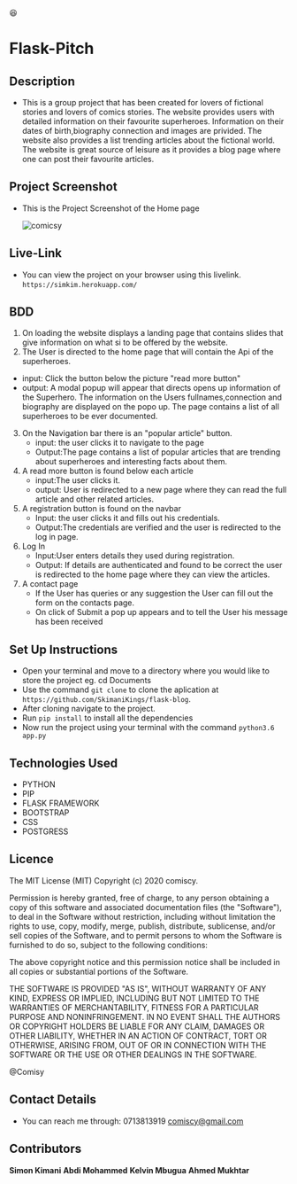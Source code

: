 :satisfied:

# Flask-Pitch

## Description

- This is a group project that has been created for lovers of fictional stories and lovers of comics stories. The website provides users with detailed information on their favourite superheroes. Information on their dates of birth,biography connection and images are privided. The website also provides a list trending articles about the fictional world. The website is great source of leisure as it provides a blog page where one can post their favourite articles.

## Project Screenshot

- This is the Project Screenshot of the Home page

  ![comicsy](comics/static/images/Screenshot.png)

## Live-Link

- You can view the project on your browser using this livelink. `https://simkim.herokuapp.com/`

## BDD

1.  On loading the website displays a landing page that contains slides that give information on what si to be offered by the website.
2.  The User is directed to the home page that will contain the Api of the superheroes.

- input: Click the button below the picture "read more button"
- output: A modal popup will appear that directs opens up information of the Superhero.
  The information on the Users fullnames,connection and biography are displayed on the popo up.
  The page contains a list of all superheroes to be ever documented.

3. On the Navigation bar there is an "popular article" button.
   - input: the user clicks it to navigate to the page
   - Output:The page contains a list of popular articles that are trending about superheroes and interesting facts about them.
4. A read more button is found below each article
   - input:The user clicks it.
   - output: User is redirected to a new page where they can read the full article and other related articles.
5. A registration button is found on the navbar
   - Input: the user clicks it and fills out his credentials.
   - Output:The credentials are verified and the user is redirected to the log in page.
6. Log In
   - Input:User enters details they used during registration.
   - Output: If details are authenticated and found to be correct the user is redirected to the home page where they can view the articles.
7. A contact page
   - If the User has queries or any suggestion the User can fill out the form on the contacts page.
   - On click of Submit a pop up appears and to tell the User his message has been received

## Set Up Instructions

- Open your terminal and move to a directory where you would like to store the project eg. cd Documents
- Use the command `git clone` to clone the aplication at `https://github.com/SkimaniKings/flask-blog`.
- After cloning navigate to the project.
- Run `pip install` to install all the dependencies
- Now run the project using your terminal with the command `python3.6 app.py`

## Technologies Used

- PYTHON
- PIP
- FLASK FRAMEWORK
- BOOTSTRAP
- CSS
- POSTGRESS

## Licence

The MIT License (MIT)
Copyright (c) 2020 comiscy.

Permission is hereby granted, free of charge, to any person obtaining a copy of this software and associated documentation files (the "Software"), to deal in the Software without restriction, including without limitation the rights to use, copy, modify, merge, publish, distribute, sublicense, and/or sell copies of the Software, and to permit persons to whom the Software is furnished to do so, subject to the following conditions:

The above copyright notice and this permission notice shall be included in all copies or substantial portions of the Software.

THE SOFTWARE IS PROVIDED "AS IS", WITHOUT WARRANTY OF ANY KIND, EXPRESS OR IMPLIED, INCLUDING BUT NOT LIMITED TO THE WARRANTIES OF MERCHANTABILITY, FITNESS FOR A PARTICULAR PURPOSE AND NONINFRINGEMENT. IN NO EVENT SHALL THE AUTHORS OR COPYRIGHT HOLDERS BE LIABLE FOR ANY CLAIM, DAMAGES OR OTHER LIABILITY, WHETHER IN AN ACTION OF CONTRACT, TORT OR OTHERWISE, ARISING FROM, OUT OF OR IN CONNECTION WITH THE SOFTWARE OR THE USE OR OTHER DEALINGS IN THE SOFTWARE.

@Comisy

## Contact Details

- You can reach me through:
  0713813919
  comiscy@gmail.com

## Contributors

**Simon Kimani**
**Abdi Mohammed**
**Kelvin Mbugua**
**Ahmed Mukhtar**
